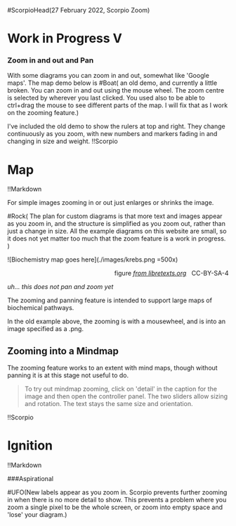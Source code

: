 #ScorpioHead(27 February 2022, Scorpio Zoom)

# Work in Progress V
### Zoom in and out and Pan

With some diagrams you can zoom in and out, somewhat like 'Google maps'.  The map demo below is #Boat( an old demo, and currently a little broken.  You can zoom in and out using the mouse wheel.  The zoom centre is selected by wherever you last clicked.  You used also to be able to ctrl+drag the mouse to see different parts of the map. I will fix that as I work on the zooming feature.)

I've included the old demo to show the rulers at top and right.  They change continuously as you zoom, with new numbers and markers fading in and changing in size and weight.
!!Scorpio
# Map
!!Markdown

For simple images zooming in or out just enlarges or shrinks the image.  

#Rock( The plan for custom diagrams is that more text and images appear as you zoom in, and the structure is simplified as you zoom out, rather than just a change in size.  All the example diagrams on this website are small, so it does not yet matter too much that the zoom feature is a work in progress.  )

![Biochemistry map goes here](./images/krebs.png =500x)

<span style="float:right;">figure <em><a href = https://bio.libretexts.org/Bookshelves/Microbiology/Book%3A_Microbiology_(Boundless)/5%3A_Microbial_Metabolism/5.06%3A_The_Citric_Acid_(Krebs)_Cycle/5.6A%3A_Citric_Acid_Cycle>from libretexts.org</a></em> &nbsp; CC-BY-SA-4</span><br clear=all>

 *uh... this does not pan and zoom yet*

The zooming and panning feature is intended to support large maps of biochemical pathways.

In the old example above, the zooming is with a mousewheel, and is into an image specified as a .png.

## Zooming into a Mindmap

The zooming feature works to an extent with mind maps, though without panning it is at this stage not useful to do.  

> To try out mindmap zooming, click on 'detail' in the caption for the image and then open the controller panel.  The two sliders allow sizing and rotation.  The text stays the same size and orientation.

!!Scorpio
# Ignition
!!Markdown

###Aspirational

#UFO(New labels appear as you zoom in.  Scorpio prevents further zooming in when there is no more detail to show.  This prevents a problem where you zoom a single pixel to be the whole screen, or zoom into empty space and 'lose' your diagram.)


